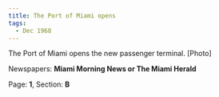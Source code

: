 ```yaml
---  
title: The Port of Miami opens  
tags:  
  - Dec 1968  
---  
```

  
The Port of Miami opens the new passenger terminal. [Photo]  
  
Newspapers: **Miami Morning News or The Miami Herald**  
  
Page: **1**, Section: **B** 

